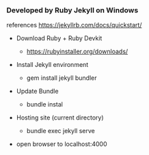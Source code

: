 ### Developed by Ruby Jekyll on Windows

references https://jekyllrb.com/docs/quickstart/

* Download Ruby + Ruby Devkit 
  * https://rubyinstaller.org/downloads/
  
* Install Jekyll environment
  * gem install jekyll bundler
  
* Update Bundle
  * bundle instal
  
* Hosting site (current directory)
  * bundle exec jekyll serve
  
* open browser to localhost:4000
